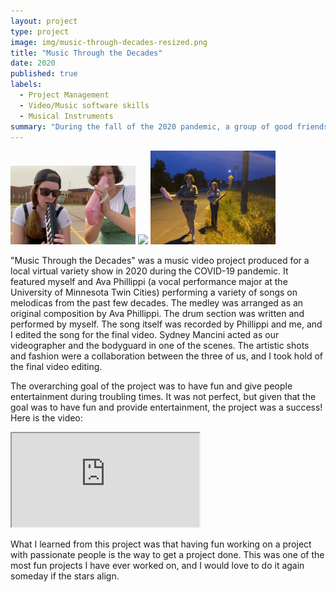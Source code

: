 ```yaml
---
layout: project
type: project
image: img/music-through-decades-resized.png
title: "Music Through the Decades"
date: 2020
published: true
labels:
  - Project Management
  - Video/Music software skills
  - Musical Instruments
summary: "During the fall of the 2020 pandemic, a group of good friends and I created a music video from scratch showcasing the evolution of music over the decades."
---
```

<div class="text-center p-4">
  <img width="200px" 
       src="../img/melodica4.png" 
       class="img-thumbnail" >
  <img width="200px" 
       src="../img/melodica2.png" 
       class="img-thumbnail" >
  <img width="200px" 
       src="../img/melodica1.jpg" 
       class="img-thumbnail" >
</div>


"Music Through the Decades" was a music video project produced for a local virtual variety show in 2020 during the COVID-19 pandemic. It featured myself and Ava Phillippi (a vocal performance major at the University of Minnesota Twin Cities) performing a variety of songs on melodicas from the past few decades. The medley was arranged as an original composition by Ava Phillippi. The drum section was written and performed by myself. The song itself was recorded by Phillippi and me, and I edited the song for the final video. Sydney Mancini acted as our videographer and the bodyguard in one of the scenes. The artistic shots and fashion were a collaboration between the three of us, and I took hold of the final video editing.

The overarching goal of the project was to have fun and give people entertainment during troubling times. It was not perfect, but given that the goal was to have fun and provide entertainment, the project was a success! Here is the video:

<div class="ratio ratio-4x3 my-4">
  <iframe src="https://youtu.be/Jxjj9W_rGa4?si=zCk9gfkML4M0-iTJ" 
          title="Overview of Hackystat" 
          allowfullscreen>
  </iframe>
</div>

What I learned from this project was that having fun working on a project with passionate people is the way to get a project done. This was one of the most fun projects I have ever worked on, and I would love to do it again someday if the stars align.


